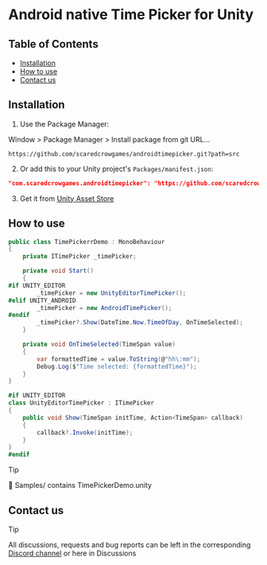 # Android native Time Picker for Unity

## Table of Contents
- [Installation](#installation)
- [How to use](#how-to-use)
- [Contact us](#contact-us)

## Installation

1. Use the Package Manager:

Window > Package Manager > Install package from git URL...
```link
https://github.com/scaredcrowgames/androidtimepicker.git?path=src
```

2. Or add this to your Unity project's `Packages/manifest.json`:

```json
"com.scaredcrowgames.androidtimepicker": "https://github.com/scaredcrowgames/androidtimepicker.git?path=src"
```
3. Get it from [Unity Asset Store](https://assetstore.unity.com/packages/slug/327347)

## How to use

```csharp
public class TimePickerrDemo : MonoBehaviour
{
    private ITimePicker _timePicker;

    private void Start()
    {
#if UNITY_EDITOR
        _timePicker = new UnityEditorTimePicker();
#elif UNITY_ANDROID
        _timePicker = new AndroidTimePicker();
#endif
        _timePicker?.Show(DateTime.Now.TimeOfDay, OnTimeSelected);
    }

    private void OnTimeSelected(TimeSpan value)
    {
        var formattedTime = value.ToString(@"hh\:mm");
        Debug.Log($"Time selected: {formattedTime}");
    }
}

#if UNITY_EDITOR
class UnityEditorTimePicker : ITimePicker
{
    public void Show(TimeSpan initTime, Action<TimeSpan> callback)
    {
        callback?.Invoke(initTime);
    }
}
#endif
```
> [!TIP]
> 📁 Samples/ contains TimePickerDemo.unity

## Contact us
> [!TIP]
> All discussions, requests and bug reports can be left in the corresponding [Discord channel](https://discord.gg/Xdp8kwMKya) or here in Discussions
